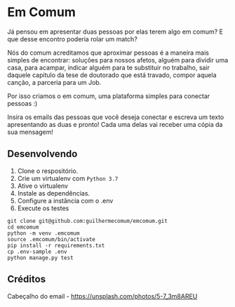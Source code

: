 # Em Comum

Já pensou em apresentar duas pessoas por elas terem algo em comum? E
que desse encontro poderia rolar um match?

Nós do comum acreditamos que aproximar pessoas é a maneira mais
simples de encontrar: soluções para nossos afetos, alguém para dividir
uma casa, para acampar, indicar alguém para te substituir no trabalho,
sair daquele capitulo da tese de doutorado que está travado, compor
aquela canção, a parceria para um Job.

Por isso criamos o em comum, uma plataforma simples para conectar
pessoas :)

Insira os emails das pessoas que você deseja conectar e escreva um
texto apresentando as duas e pronto! Cada uma delas vai receber uma
cópia da sua mensagem!

## Desenvolvendo

1. Clone o respositório.
2. Crie um virtualenv com `Python 3.7`
3. Ative o virtualenv
4. Instale as dependências.
5. Configure a instância com o .env
6. Execute os testes

```console
git clone git@github.com:guilhermecomum/emcomum.git
cd emcomum
python -m venv .emcomum
source .emcomum/bin/activate
pip install -r requirements.txt
cp .env-sample .env
python manage.py test
```

## Créditos
Cabeçalho do email - https://unsplash.com/photos/5-7_3m8AREU
